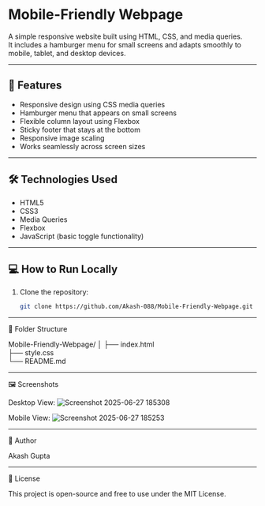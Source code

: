 # Mobile-Friendly Webpage

A simple responsive website built using HTML, CSS, and media queries.  
It includes a hamburger menu for small screens and adapts smoothly to mobile, tablet, and desktop devices.

---

## 📱 Features

- Responsive design using CSS media queries
- Hamburger menu that appears on small screens
- Flexible column layout using Flexbox
- Sticky footer that stays at the bottom
- Responsive image scaling
- Works seamlessly across screen sizes

---

## 🛠 Technologies Used

- HTML5
- CSS3
- Media Queries
- Flexbox
- JavaScript (basic toggle functionality)

---

## 💻 How to Run Locally

1. Clone the repository:

   ```bash
   git clone https://github.com/Akash-088/Mobile-Friendly-Webpage.git
   ```
---

📁 Folder Structure

Mobile-Friendly-Webpage/
│
├── index.html      
├── style.css       
└── README.md       

---

🖼 Screenshots

Desktop View:
![Screenshot 2025-06-27 185308](https://github.com/user-attachments/assets/b65664d6-8d0e-4068-9964-68f08557d198)

Mobile View:
![Screenshot 2025-06-27 185253](https://github.com/user-attachments/assets/0c9c2a68-9a3e-449d-98d0-e78ddb8ddc97)

---

🧠 Author

Akash Gupta

---

📜 License

This project is open-source and free to use under the MIT License.


